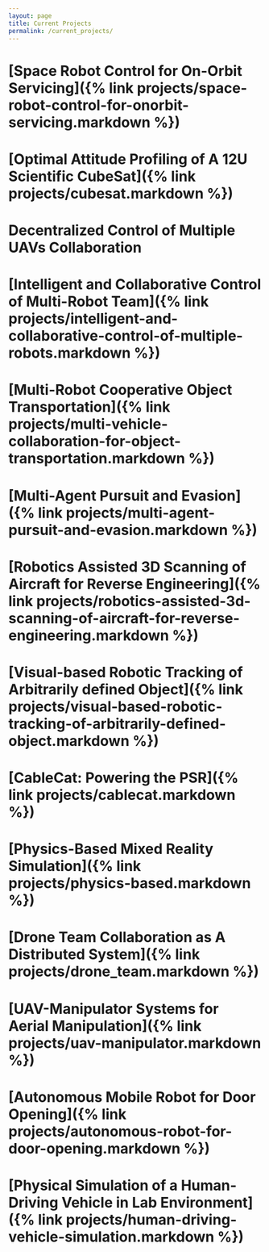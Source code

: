 ```yaml
---
layout: page
title: Current Projects
permalink: /current_projects/
---
```

# [Space Robot Control for On-Orbit Servicing​]({% link projects/space-robot-control-for-onorbit-servicing.markdown %})

# [Optimal Attitude Profiling of A 12U Scientific CubeSat]({% link projects/cubesat.markdown %})

# Decentralized Control of Multiple UAVs Collaboration​

# [Intelligent and Collaborative Control of Multi-Robot Team]({% link projects/intelligent-and-collaborative-control-of-multiple-robots.markdown %})

# [Multi-Robot Cooperative Object Transportation]({% link projects/multi-vehicle-collaboration-for-object-transportation.markdown %})

# [Multi-Agent Pursuit and Evasion​]({% link projects/multi-agent-pursuit-and-evasion.markdown %})

# [Robotics Assisted 3D Scanning of Aircraft for Reverse Engineering​]({% link projects/robotics-assisted-3d-scanning-of-aircraft-for-reverse-engineering.markdown %})

# [Visual-based Robotic Tracking of Arbitrarily defined Object​]({% link projects/visual-based-robotic-tracking-of-arbitrarily-defined-object.markdown %})

# [CableCat: Powering the PSR]({% link projects/cablecat.markdown %})

# [Physics-Based Mixed Reality Simulation]({% link projects/physics-based.markdown %})

# [Drone Team Collaboration as A Distributed System]({% link projects/drone_team.markdown %})

# [UAV-Manipulator Systems for Aerial Manipulation​]({% link projects/uav-manipulator.markdown %})

# [Autonomous Mobile Robot for Door Opening]({% link projects/autonomous-robot-for-door-opening.markdown %})

# [Physical Simulation of a Human-Driving Vehicle in Lab Environment]({% link projects/human-driving-vehicle-simulation.markdown %})
